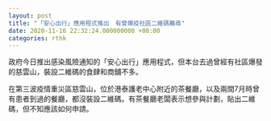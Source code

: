 ```yaml
---
layout: post
title: "「安心出行」應用程式推出　有曾爆疫社區二維碼難尋"
date: 2020-11-16 22:32:24.000000000 +08:00
categories: rthk
---
```


政府今日推出感染風險通知的「安心出行」應用程式，但本台去過曾經有社區爆發的慈雲山，裝設二維碼的食肆和商舖不多。

在第三波疫情重災區慈雲山，位於港泰護老中心附近的茶餐廳，以及兩間7月時曾有患者到過的餐廳，都沒裝設二維碼。有茶餐廳老闆表示想參與計劃，貼出二維碼，但不知應該如何申請。
